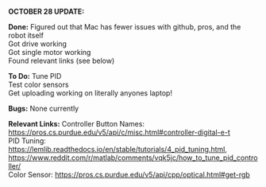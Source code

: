 **OCTOBER 28 UPDATE:** 

__Done:__ 
Figured out that Mac has fewer issues with github, pros, and the robot itself \
Got drive working \
Got single motor working \
Found relevant links (see below) 

__To Do:__ 
Tune PID\
Test color sensors\
Get uploading working on literally anyones laptop!

__Bugs:__
None currently

__Relevant Links:__
Controller Button Names: https://pros.cs.purdue.edu/v5/api/c/misc.html#controller-digital-e-t \
PID Tuning: https://lemlib.readthedocs.io/en/stable/tutorials/4_pid_tuning.html, https://www.reddit.com/r/matlab/comments/vqk5jc/how_to_tune_pid_controller/ \
Color Sensor: https://pros.cs.purdue.edu/v5/api/cpp/optical.html#get-rgb
